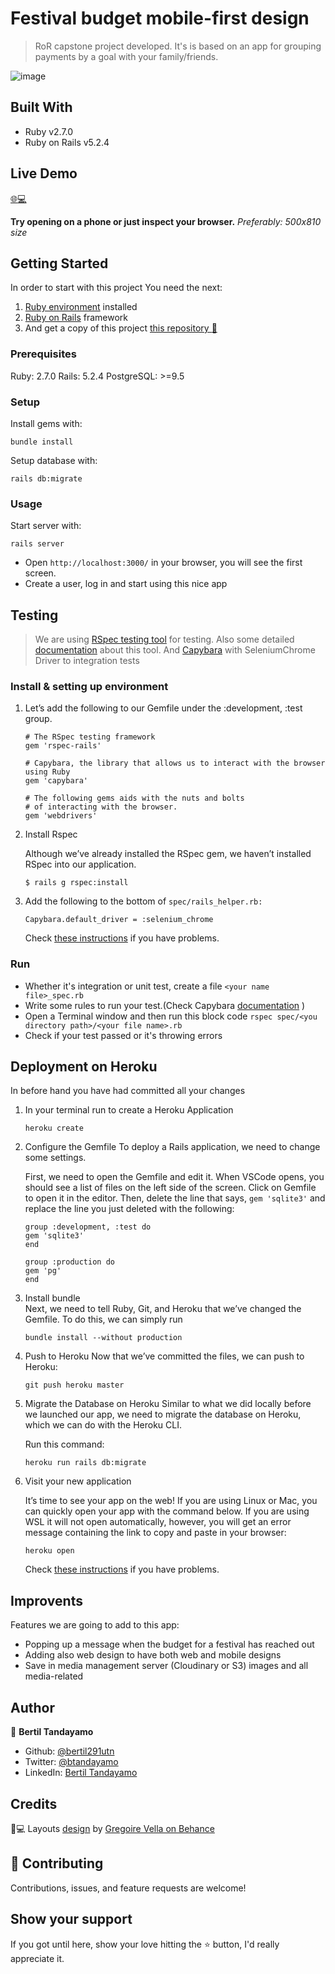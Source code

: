 # Festival budget mobile-first design

> RoR capstone project developed. It's is based on an app for grouping payments by a goal with your family/friends. 

![image](https://user-images.githubusercontent.com/24902525/85045789-13c16780-b155-11ea-8da9-597991e58d93.png)

## Built With 

- Ruby v2.7.0
- Ruby on Rails v5.2.4

## Live Demo

[:globe_with_meridians::computer:](https://festival-budget.herokuapp.com/)

**Try opening on a phone or just inspect your browser.** *Preferably: 500x810 size*


## Getting Started

In order to start with this project You need the next:

1. [Ruby environment](https://www.ruby-lang.org/en/documentation/installation/) installed
2. [Ruby on Rails](https://www.theodinproject.com/courses/ruby-on-rails/lessons/your-first-rails-application-ruby-on-rails) framework
3. And get a copy of this project [this repository :blue_book:](https://github.com/bertil291utn/festival-budget.git)

### Prerequisites

Ruby: 2.7.0
Rails: 5.2.4
PostgreSQL: >=9.5

### Setup

Install gems with:

```
bundle install
```

Setup database with:

```
rails db:migrate
```

### Usage

Start server with:

```
rails server
```

- Open `http://localhost:3000/` in your browser, you will see the first screen.
- Create a user, log in  and start using this nice app

## Testing

> We are using [RSpec testing tool](https://rspec.info/) for testing. Also some detailed [documentation](https://relishapp.com/rspec/docs) about this tool.
And [Capybara](http://teamcapybara.github.io/capybara/) with SeleniumChrome Driver to integration tests

### Install & setting up environment 

1. Let’s add the following to our Gemfile under the :development, :test group.
    ```
    # The RSpec testing framework
    gem 'rspec-rails'

    # Capybara, the library that allows us to interact with the browser using Ruby
    gem 'capybara'

    # The following gems aids with the nuts and bolts
    # of interacting with the browser.
    gem 'webdrivers'
    ```

2. Install Rspec

    Although we’ve already installed the RSpec gem, we haven’t installed RSpec into our application. 
    ```
    $ rails g rspec:install
    ```

3. Add the following to the bottom of `spec/rails_helper.rb:`

    ```
    Capybara.default_driver = :selenium_chrome
    ```


    Check [these instructions](https://www.codewithjason.com/rails-testing-hello-world-using-rspec-capybara/) if you have problems.

### Run

- Whether it's integration or unit test, create a file `<your name file>_spec.rb`
- Write some rules to run your test.(Check Capybara [documentation](https://rubydoc.info/github/teamcapybara/capybara/master) )
- Open a Terminal window and then run this block code
`rspec spec/<you directory path>/<your file name>.rb`
- Check if your test passed or it's throwing errors

## Deployment on Heroku

In before hand you have had committed all your changes

1. In your terminal run to create a Heroku Application
    ```
    heroku create
    ```
2. Configure the Gemfile
    To deploy a Rails application, we need to change some settings.

    First, we need to open the Gemfile and edit it.
    When VSCode opens, you should see a list of files on the left side of the screen. Click on Gemfile to open it in the editor. Then, delete the line that says, `gem 'sqlite3'` and replace the line you just deleted with the following:
    ```
    group :development, :test do
    gem 'sqlite3'
    end

    group :production do
    gem 'pg'
    end
    ```
3. Install bundle   
    Next, we need to tell Ruby, Git, and Heroku that we’ve changed the Gemfile. To do this, we can simply run

    ```
    bundle install --without production
    ```
4. Push to Heroku
    Now that we’ve committed the files, we can push to Heroku:
    ```
    git push heroku master
    ```
5. Migrate the Database on Heroku
    Similar to what we did locally before we launched our app, we need to migrate the database on Heroku, which we can do with the Heroku CLI.

    Run this command:

    ```
    heroku run rails db:migrate
    ```
6. Visit your new application

    It’s time to see your app on the web! If you are using Linux or Mac, you can quickly open your app with the command below. If you are using WSL it will not open automatically, however, you will get an error message containing the link to copy and paste in your browser:

    ```
    heroku open
    ```

    Check [these instructions](https://www.theodinproject.com/courses/ruby-on-rails/lessons/your-first-rails-application-ruby-on-rails?ref=lnav#step-3-deploy-your-rails-application) if you have problems.

## Improvents

Features we are going to add to this app:
- Popping up a message when the budget for a festival has reached out
- Adding also web design to have both web and mobile designs
- Save in media management server (Cloudinary or S3) images and all media-related 

## Author

👤 **Bertil Tandayamo**

- Github: [@bertil291utn](https://github.com/bertil291utn)
- Twitter: [@btandayamo](https://twitter.com/batandayamo)
- LinkedIn: [Bertil Tandayamo](http://bit.ly/bertil_linkedin)

## Credits
📄💻 Layouts [design](https://www.behance.net/gallery/19759151/Snapscan-iOs-design-and-branding?tracking_source=) by [Gregoire Vella on Behance](https://www.behance.net/gregoirevella)

## 🤝 Contributing

Contributions, issues, and feature requests are welcome!

## Show your support

If you got until here, show your love hitting the ⭐️ button, I'd really appreciate it.


